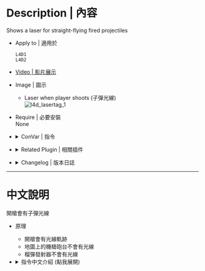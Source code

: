 # Description | 內容
Shows a laser for straight-flying fired projectiles

* Apply to | 適用於
	```
	L4D1
	L4D2
	```

* [Video | 影片展示](https://youtu.be/JnBM7GyYdGI)

* Image | 圖示
	* Laser when player shoots (子彈光線)
    <br/>![l4d_lasertag_1](image/l4d_lasertag_1.jpg)

* Require | 必要安裝
<br/>None

* <details><summary>ConVar | 指令</summary>

	* cfg/sourcemod/l4d_lasertag.cfg
		```php
		// Turnon Lasertagging. 0=disable, 1=enable
		l4d_lasertag_enable "1"

		// Enable or Disable Lasertagging in Versus / Scavenge. 0=disable, 1=enable
		l4d_lasertag_vs "1"

		// Enable or Disable Lasertagging in Coop / Realism. 0=disable, 1=enable
		l4d_lasertag_coop "1"

		// Enable or Disable lasertagging for bots. 0=disable, 1=enable
		l4d_lasertag_bots "1"

		// LaserTagging for Pistols. 0=disable, 1=enable
		l4d_lasertag_pistols "1"

		// LaserTagging for Rifles. 0=disable, 1=enable
		l4d_lasertag_rifles "1"

		// LaserTagging for Sniper Rifles. 0=disable, 1=enable
		l4d_lasertag_snipers "1"

		// LaserTagging for SMGs. 0=disable, 1=enable
		l4d_lasertag_smgs "1"

		// LaserTagging for Shotguns. 0=disable, 1=enable
		l4d_lasertag_shotguns "1"

		// If 1, Enable Random Color.
		l4d_lasertag_random "1"

		// Lasertagging Color. Three values between 0-255 separated by spaces. RGB: Red Green Blue.
		l4d_lasertag_rgb "0 125 255"

		// Transparency (Alpha) of Laser
		l4d_lasertag_alpha "100"

		// If 1, Enable Random Color for Bot.
		l4d_lasertag_bots_random "1"

		// Bots Laser - Color. Three values between 0-255 separated by spaces. RGB: Red Green Blue.
		l4d_lasertag_bots_rgb "0 255 75"

		// Bots Laser - Transparency (Alpha) of Laser
		l4d_lasertag_bots_alpha "70"

		// Seconds Laser will remain
		l4d_lasertag_life "0.80"

		// Width of Laser
		l4d_lasertag_width "1.0"

		// Lasertag Offset
		l4d_lasertag_offset "36"

		// Players with these flags have Lasertagging. (Empty = Everyone, -1: Nobody)
		l4d_lasertag_access_flag ""
		```
</details>

* <details><summary>Related Plugin | 相關插件</summary>

	1. [l4d_dynamic_muzzle_flash](https://github.com/fbef0102/Game-Private_Plugin/tree/main/L4D_插件/Real_Realism_%E7%9C%9F%E5%AF%AB%E5%AF%A6%E6%A8%A1%E5%BC%8F/l4d_dynamic_muzzle_flash): Adds dynamic muzzle flash to gunfire
    	* 槍口增加逼真的閃光
</details>

* <details><summary>Changelog | 版本日誌</summary>

	```php
	//Whosat @ 2010-2011
	//HarryPotter @ 2022-2024
	```
	* v1.0 (2024-1-20)
		* Optimize code and improve performance
		* Update Cvars

	* v0.3 (2022-12-5)
        * Remake Code
		* Add Cvars to enable random colors
		* Support [Ready up plugin](https://github.com/fbef0102/Game-Private_Plugin/tree/main/L4D_插件/Server_%E4%BC%BA%E6%9C%8D%E5%99%A8/readyup), enable laser tag during ready-up

	* v0.2 (2021-8-29)
        * [Original Plugin by Whosat](https://forums.alliedmods.net/showthread.php?t=129050)
</details>

- - - -
# 中文說明
開槍會有子彈光線

* 原理
    * 開槍會有光線軌跡
	* 地圖上的機槍砲台不會有光線
	* 榴彈發射器不會有光線

* <details><summary>指令中文介紹 (點我展開)</summary>

	* cfg/sourcemod/l4d_lasertag.cfg
		```php
		// 0=關閉插件, 1=啟動插件
		l4d_lasertag_enable "1"

		// (對抗 / 清道夫模式) 0=關閉插件, 1=啟動插件
		l4d_lasertag_vs "1"

		// (戰役 / 寫實模式) 0=關閉插件, 1=啟動插件
		l4d_lasertag_coop "1"

		// 為1時，Bot開槍也會有光線軌跡
		l4d_lasertag_bots "1"

		// 為1時，手槍武器有光線軌跡
		l4d_lasertag_pistols "1"

		// 為1時，步槍武器有光線軌跡
		l4d_lasertag_rifles "1"

		// 為1時，狙擊槍武器有光線軌跡
		l4d_lasertag_snipers "1"

		// 為1時，機槍武器有光線軌跡
		l4d_lasertag_smgs "1"

		// 為1時，散彈槍武器有光線軌跡
		l4d_lasertag_shotguns "1"

		// 為1時，光線軌跡是隨機的顏色
		l4d_lasertag_random "1"

		// 如果光線軌跡不是隨機的顏色，則設置顏色，填入RGB三色 (三個數值介於0~255，需要空格)
		l4d_lasertag_rgb "0 125 255"

		// 光線軌跡透明度
		l4d_lasertag_alpha "100"

		// 為1時，Bot開槍的光線軌跡是隨機的顏色
		l4d_lasertag_bots_random "1"

		// 如果Bot開槍的光線軌跡不是隨機的顏色，則設置顏色，填入RGB三色 (三個數值介於0~255，需要空格)
		l4d_lasertag_bots_rgb "0 255 75"

		// Bot開槍的光線軌跡透明度
		l4d_lasertag_bots_alpha "70"

		// 光線軌跡停留時間
		l4d_lasertag_life "0.80"

		// 光線軌跡寬度
		l4d_lasertag_width "1.0"

		// 光線軌跡與槍口的距離
		l4d_lasertag_offset "36"

		// 擁有這些權限的玩家，才有光線軌跡 (留白 = 任何人都能, -1: 無人)
		l4d_lasertag_access_flag ""
		```
</details>
